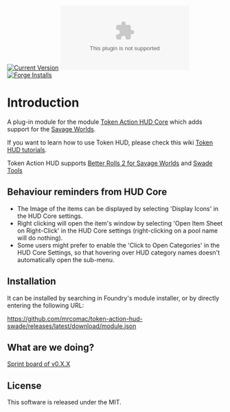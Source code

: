 [![Current Version](https://img.shields.io/github/v/release/mrcomac/token-action-hud-swade?style=for-the-badge&label=Current%20Version)]() [![Latest Release Download Count](https://img.shields.io/github/downloads/mrcomac/token-action-hud-swade/latest/module.zip?label=Downloads&style=for-the-badge)]() [![Forge Installs](https://img.shields.io/badge/dynamic/json?label=Forge%20Installs&query=package.installs&suffix=%25&url=https%3A%2F%2Fforge-vtt.com%2Fapi%2Fbazaar%2Fpackage%2Ftoken-action-hud-swade&colorB=03ff1c&style=for-the-badge)](https://forge-vtt.com/bazaar#package=token-action-hud-swade)
# Introduction
A plug-in module for the module [Token Action HUD Core](https://foundryvtt.com/packages/token-action-hud-core) which adds support for the [Savage Worlds](https://foundryvtt.com/packages/swade).

If you want to learn how to use Token HUD, please check this wiki [Token HUD tutorials](https://github.com/Larkinabout/fvtt-token-action-hud-core/wiki/How-to-Use-Token-Action-HUD).

Token Action HUD supports [Better Rolls 2 for Savage Worlds](https://foundryvtt.com/packages/betterrolls-swade2) and [Swade Tools](https://foundryvtt.com/packages/swade-tools)
## Behaviour reminders from HUD Core

- The Image of the items can be displayed by selecting 'Display Icons' in the HUD Core settings.
- Right clicking will open the item's window by selecting 'Open Item Sheet on Right-Click' in the HUD Core settings (right-clicking on a pool name will do nothing).
- Some users might prefer to enable the 'Click to Open Categories' in the HUD Core Settings, so that hovering over HUD category names doesn't automatically open the sub-menu.

## Installation

It can be installed by searching in Foundry's module installer, or by directly entering the following URL:

https://github.com/mrcomac/token-action-hud-swade/releases/latest/download/module.json

## What are we doing?
[Sprint board of v0.X.X](https://github.com/users/mrcomac/projects/2)
## License

This software is released under the MIT.

